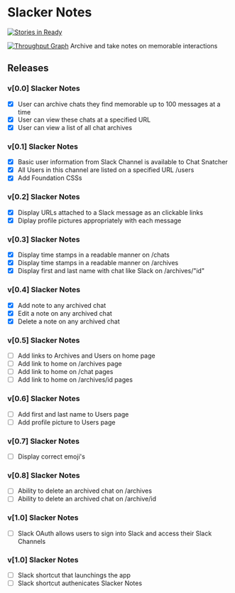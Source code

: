 # Slacker Notes
[![Stories in Ready](https://badge.waffle.io/petevarley/slacker-notes.png?label=ready&title=Ready)](http://waffle.io/petevarley/slacker-notes)

[![Throughput Graph](https://graphs.waffle.io/petevarley/slacker-notes/throughput.svg)](https://waffle.io/petevarley/slacker-notes/metrics)
Archive and take notes on memorable interactions


## Releases

### v[0.0] Slacker Notes

- [x] User can archive chats they find memorable up to 100 messages at a time
- [x] User can view these chats at a specified URL
- [x] User can view a list of all chat archives

### v[0.1] Slacker Notes

- [X] Basic user information from Slack Channel is available to Chat Snatcher
- [X] All Users in this channel are listed on a specified URL /users
- [X] Add Foundation CSSs

### v[0.2] Slacker Notes

- [X] Display URLs attached to a Slack message as an clickable links
- [X] Diplay profile pictures appropriately with each message

### v[0.3] Slacker Notes

- [X] Display time stamps in a readable manner on /chats
- [X] Display time stamps in a readable manner on /archives
- [X] Display first and last name with chat like Slack on /archives/"id"

### v[0.4] Slacker Notes

- [X] Add note to any archived chat
- [X] Edit a note on any archived chat
- [X] Delete a note on any archived chat

### v[0.5] Slacker Notes

- [ ] Add links to Archives and Users on home page
- [ ] Add link to home on /archives page
- [ ] Add link to home on /chat pages
- [ ] Add link to home on /archives/id pages

### v[0.6] Slacker Notes

- [ ] Add first and last name to Users page
- [ ] Add profile picture to Users page

### v[0.7] Slacker Notes

- [ ] Display correct emoji's

### v[0.8] Slacker Notes

- [ ] Ability to delete an archived chat on /archives
- [ ] Ability to delete an archived chat on /archive/id

### v[1.0] Slacker Notes

- [ ] Slack OAuth allows users to sign into Slack and access their Slack Channels

### v[1.0] Slacker Notes

- [ ] Slack shortcut that launchings the app
- [ ] Slack shortcut authenicates Slacker Notes
